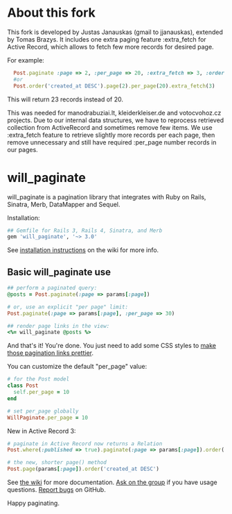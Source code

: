 # About this fork

This fork is developed by Justas Janauskas (gmail to jjanauskas), extended by Tomas Brazys. It includes one extra paging feature :extra_fetch for Active Record, which allows to fetch few more records for desired page.

For example:

```ruby
  Post.paginate :page => 2, :per_page => 20, :extra_fetch => 3, :order => 'created_at DESC'
  #or
  Post.order('created_at DESC').page(2).per_page(20).extra_fetch(3)
```

This will return 23 records instead of 20.

This was needed for manodrabuziai.lt, kleiderkleiser.de and votocvohoz.cz projects. Due to our internal data structures, we have to reprocess retrieved collection from ActiveRecord and sometimes remove few items. We use :extra_fetch feature to retrieve slightly more records per each page, then remove unnecessary and still have required :per_page number records in our pages.

# will_paginate

will_paginate is a pagination library that integrates with Ruby on Rails, Sinatra, Merb, DataMapper and Sequel.

Installation:

``` ruby
## Gemfile for Rails 3, Rails 4, Sinatra, and Merb
gem 'will_paginate', '~> 3.0'
```

See [installation instructions][install] on the wiki for more info.


## Basic will_paginate use

``` ruby
## perform a paginated query:
@posts = Post.paginate(:page => params[:page])

# or, use an explicit "per page" limit:
Post.paginate(:page => params[:page], :per_page => 30)

## render page links in the view:
<%= will_paginate @posts %>
```

And that's it! You're done. You just need to add some CSS styles to [make those pagination links prettier][css].

You can customize the default "per_page" value:

``` ruby
# for the Post model
class Post
  self.per_page = 10
end

# set per_page globally
WillPaginate.per_page = 10
```

New in Active Record 3:

``` ruby
# paginate in Active Record now returns a Relation
Post.where(:published => true).paginate(:page => params[:page]).order('id DESC')

# the new, shorter page() method
Post.page(params[:page]).order('created_at DESC')
```

See [the wiki][wiki] for more documentation. [Ask on the group][group] if you have usage questions. [Report bugs][issues] on GitHub.

Happy paginating.


[wiki]: https://github.com/mislav/will_paginate/wiki
[install]: https://github.com/mislav/will_paginate/wiki/Installation "will_paginate installation"
[group]: http://groups.google.com/group/will_paginate "will_paginate discussion and support group"
[issues]: https://github.com/mislav/will_paginate/issues
[css]: http://mislav.uniqpath.com/will_paginate/
